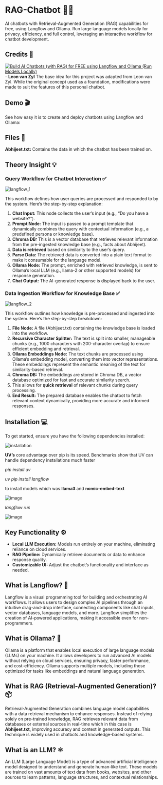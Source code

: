 # RAG-Chatbot 🦜🔗
AI chatbots with Retrieval-Augmented Generation (RAG) capabilities for free, using Langflow and Ollama. Run large language models locally for privacy, efficiency, and full control, leveraging an interactive workflow for chatbot development.

## Credits 🤖
[![Build AI Chatbots (with RAG) for FREE using Langflow and Ollama (Run Models Locally)](https://www.youtube.com/watch?v=tVwdpQyjtOc.jpg)](https://www.youtube.com/watch?v=tVwdpQyjtOc) - **Leon van Zyl**
The base idea for this project was adapted from Leon van Zyl. While the original concept used as a foundation, modifications were made to suit the features of this personal chatbot.

## Demo 🎬
See how easy it is to create and deploy chatbots using Langflow and Ollama:

## Files 📄

**Abhijeet.txt:** Contains the data in which the chatbot has been trained on.

## Theory Insight 💡
### Query Workflow for Chatbot Interaction ✅
![langflow_1](https://github.com/user-attachments/assets/cdc0c3db-921d-4e98-8eb4-349f20de5d1b)

This workflow defines how user queries are processed and responded to by the system. Here’s the step-by-step explanation:

1. **Chat Input:** This node collects the user’s input (e.g., “Do you have a website?”).
2. **Prompt Node:** The input is passed to a prompt template that dynamically combines the query with contextual information (e.g., a predefined persona or knowledge base).
3. **Chroma DB:** This is a vector database that retrieves relevant information from the pre-ingested knowledge base (e.g., facts about Abhijeet).
4. **Data is retrieved** based on similarity to the user’s query.
5. **Parse Data:** The retrieved data is converted into a plain text format to make it consumable for the language model.
6. **Ollama Node:** The prompt, enriched with retrieved knowledge, is sent to Ollama’s local LLM (e.g., llama-2 or other supported models) for response generation.
7. **Chat Output:** The AI-generated response is displayed back to the user.

### Data Ingestion Workflow for Knowledge Base ✅
![langflow_2](https://github.com/user-attachments/assets/1d19ab34-4936-4fcd-a8f3-0d8e7cb357c0)

This workflow outlines how knowledge is pre-processed and ingested into the system. Here’s the step-by-step breakdown:

1. **File Node:** A file (Abhijeet.txt) containing the knowledge base is loaded into the workflow.
2. **Recursive Character Splitter:** The text is split into smaller, manageable chunks (e.g., 1000 characters with 200-character overlap) to ensure efficient embedding and retrieval.
3. **Ollama Embeddings Node:** The text chunks are processed using Ollama’s embedding model, converting them into vector representations. These embeddings represent the semantic meaning of the text for similarity-based retrieval.
4. **Chroma DB:** The embeddings are stored in Chroma DB, a vector database optimized for fast and accurate similarity search.
5. This allows for **quick retrieval** of relevant chunks during query processing.
6. **End Result:** The prepared database enables the chatbot to fetch relevant context dynamically, providing more accurate and informed responses.


## Installation 💻

To get started, ensure you have the following dependencies installed:

![installation](https://github.com/user-attachments/assets/4ea8f9d4-715d-42fc-8059-9ec70ad61272)

**UV’s** core advantage over pip is its speed. Benchmarks show that UV can handle dependency installations much faster 

*pip install uv*

*uv pip install langflow*

to install models which was **llama3** and **nomic-embed-text**

![image](https://github.com/user-attachments/assets/82de4ceb-2ea6-4019-bd7c-7e478074cfa8)

*langflow run*

![image](https://github.com/user-attachments/assets/658f2caa-5197-42a4-9933-808eaa7b276a)

## Key Functionality ⚙️

- **Local LLM Execution:** Models run entirely on your machine, eliminating reliance on cloud services.
- **RAG Pipeline:** Dynamically retrieve documents or data to enhance response quality.
- **Customizable UI:** Adjust the chatbot’s functionality and interface as needed.

## What is Langflow? 🔗
Langflow is a visual programming tool for building and orchestrating AI workflows. It allows users to design complex AI pipelines through an intuitive drag-and-drop interface, connecting components like chat inputs, vector databases, language models, and more. Langflow simplifies the creation of AI-powered applications, making it accessible even for non-programmers.

## What is Ollama? 🦙
Ollama is a platform that enables local execution of large language models (LLMs) on your machine. It allows developers to run advanced AI models without relying on cloud services, ensuring privacy, faster performance, and cost-efficiency. Ollama supports multiple models, including those optimized for tasks like embeddings and natural language generation.

## What is RAG (Retrieval-Augmented Generation)? 📦
Retrieval-Augmented Generation combines language model capabilities with a data retrieval mechanism to enhance responses. Instead of relying solely on pre-trained knowledge, RAG retrieves relevant data from databases or external sources in real-time which in this case is **Abhijeet.txt**, improving accuracy and context in generated outputs. This technique is widely used in chatbots and knowledge-based systems.

## What is an LLM? ⚛️
An LLM (Large Language Model) is a type of advanced artificial intelligence model designed to understand and generate human-like text. These models are trained on vast amounts of text data from books, websites, and other sources to learn patterns, language structures, and contextual relationships.
